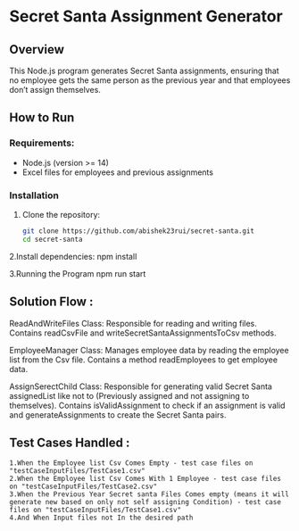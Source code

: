 # Secret Santa Assignment Generator

## Overview
This Node.js program generates Secret Santa assignments, ensuring that no employee gets the same person as the previous year and that employees don’t assign themselves.

## How to Run

### Requirements:
- Node.js (version >= 14)
- Excel files for employees and previous assignments

### Installation
1. Clone the repository:
   ```bash
   git clone https://github.com/abishek23rui/secret-santa.git
   cd secret-santa

2.Install dependencies:
    npm install

3.Running the Program
    npm run start


## Solution Flow :

ReadAndWriteFiles Class:
    Responsible for reading and writing files.
    Contains readCsvFile and writeSecretSantaAssignmentsToCsv methods.

EmployeeManager Class:
    Manages employee data by reading the employee list from the Csv file.
    Contains a method readEmployees to get employee data.

AssignSerectChild Class:
    Responsible for generating valid Secret Santa assignedList like not to (Previously assigned  and not assigning to themselves).
    Contains isValidAssignment to check if an assignment is valid and generateAssignments to create the Secret Santa pairs.


## Test Cases Handled :
    1.When the Employee list Csv Comes Empty - test case files on "testCaseInputFiles/TestCase1.csv"
    2.When the Employee list Csv Comes With 1 Employee - test case files on "testCaseInputFiles/TestCase2.csv"
    3.When the Previous Year Secret santa Files Comes empty (means it will generate new based on only not self assigning Condition) - test case files on "testCaseInputFiles/TestCase1.csv"
    4.And When Input files not In the desired path
